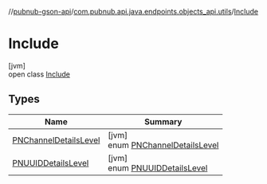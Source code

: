 //[pubnub-gson-api](../../../index.md)/[com.pubnub.api.java.endpoints.objects_api.utils](../index.md)/[Include](index.md)

# Include

[jvm]\
open class [Include](index.md)

## Types

| Name | Summary |
|---|---|
| [PNChannelDetailsLevel](-p-n-channel-details-level/index.md) | [jvm]<br>enum [PNChannelDetailsLevel](-p-n-channel-details-level/index.md) |
| [PNUUIDDetailsLevel](-p-n-u-u-i-d-details-level/index.md) | [jvm]<br>enum [PNUUIDDetailsLevel](-p-n-u-u-i-d-details-level/index.md) |
